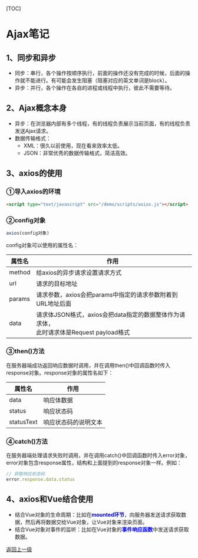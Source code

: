 [TOC]

# Ajax笔记

## 1、同步和异步

- 同步：串行，各个操作按顺序执行，前面的操作还没有完成的时候，后面的操作就不能进行。有可能会发生阻塞（阻塞对应的英文单词是block）。
- 异步：并行，各个操作在各自的进程或线程中执行，彼此不需要等待。



## 2、Ajax概念本身

- 异步：在浏览器内部有多个线程，有的线程负责展示当前页面，有的线程负责发送Ajax请求。
- 数据传输格式：
  - XML：很久以前使用，现在看来效率太低。
  - JSON：非常优秀的数据传输格式，简洁高效。



## 3、axios的使用

### ①导入axios的环境

```html
<script type="text/javascript" src="/demo/scripts/axios.js"></script>
```



### ②config对象

```javascript
axios(config对象)
```

config对象可以使用的属性名：

| 属性名 | 作用                                                         |
| ------ | ------------------------------------------------------------ |
| method | 给axios的异步请求设置请求方式                                |
| url    | 请求的目标地址                                               |
| params | 请求参数，axios会把params中指定的请求参数附着到URL地址后面   |
| data   | 请求体JSON格式，axios会把data指定的数据整体作为请求体，<br />此时请求体是Request payload格式 |



### ③then()方法

在服务器端成功返回响应数据时调用，并在调用then()中回调函数时传入response对象。response对象的属性名如下：

| 属性名     | 作用                 |
| ---------- | -------------------- |
| data       | 响应体数据           |
| status     | 响应状态码           |
| statusText | 响应状态码的说明文本 |



### ④catch()方法

在服务器端处理请求失败时调用，并在调用catch()中回调函数时传入error对象，error对象包含response属性，结构和上面提到的response对象一样。例如：

```javascript
// 获取响应状态码
error.response.data.status
```



## 4、axios和Vue结合使用

- 结合Vue对象的生命周期：比如在<span style="color:blue;font-weight:bold;">mounted环节</span>，向服务器发送请求获取数据，然后再将数据交给Vue对象，让Vue对象来渲染页面。
- 结合Vue对象对事件的监听：比如在Vue对象的<span style="color:blue;font-weight:bold;">事件响应函数</span>中发送请求获取数据。



[返回上一级](index.html)
